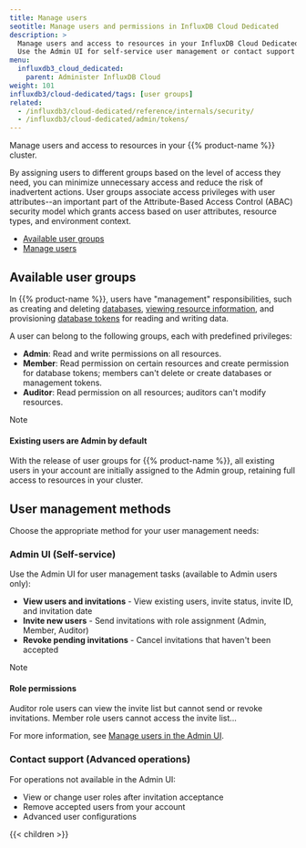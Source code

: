 ```yaml
---
title: Manage users
seotitle: Manage users and permissions in InfluxDB Cloud Dedicated
description: >
  Manage users and access to resources in your InfluxDB Cloud Dedicated cluster.
  Use the Admin UI for self-service user management or contact support for advanced operations
menu:
  influxdb3_cloud_dedicated:
    parent: Administer InfluxDB Cloud
weight: 101
influxdb3/cloud-dedicated/tags: [user groups]
related:
  - /influxdb3/cloud-dedicated/reference/internals/security/
  - /influxdb3/cloud-dedicated/admin/tokens/ 
---
```


Manage users and access to resources in your {{% product-name %}} cluster.

By assigning users to different groups based on the level of access they need,
you can minimize unnecessary access and reduce the risk of inadvertent
actions.
User groups associate access privileges with user attributes--an important part of the
Attribute-Based Access Control (ABAC) security model which grants access based on
user attributes, resource types, and environment context.

- [Available user groups](#available-user-groups)
- [Manage users](#manage-users)

## Available user groups

In {{% product-name %}}, users have "management" responsibilities, such as creating and 
deleting [databases](/influxdb3/cloud-dedicated/admin/databases/), [viewing resource information](/influxdb3/cloud-dedicated/admin/monitor-your-cluster/), and provisioning
[database tokens](/influxdb3/cloud-dedicated/admin/tokens/database/) for reading and writing data. 

A user can belong to the following groups, each with predefined privileges:

- **Admin**: Read and write permissions on all resources.
- **Member**: Read permission on certain resources and create permission for
  database tokens; members can't delete or create databases or management tokens.
- **Auditor**: Read permission on all resources; auditors can't modify resources.

> [!Note]
> #### Existing users are Admin by default
> 
> With the release of user groups for {{% product-name %}}, all existing users
> in your account are initially assigned to the Admin group, retaining full
> access to resources in your cluster.

## User management methods

Choose the appropriate method for your user management needs:

### Admin UI (Self-service)
Use the Admin UI for user management tasks (available to Admin users only):

- **View users and invitations** - View existing users, invite status, invite ID, and invitation date
- **Invite new users** - Send invitations with role assignment (Admin, Member, Auditor)
- **Revoke pending invitations** - Cancel invitations that haven't been accepted

> [!Note] 
> #### Role permissions
>
> Auditor role users can view the invite list but cannot send or revoke invitations. Member role users cannot access the invite list...

For more information, see [Manage users in the Admin UI](/influxdb3/cloud-dedicated/admin/users/admin-ui/).

### Contact support (Advanced operations)
For operations not available in the Admin UI:

- View or change user roles after invitation acceptance
- Remove accepted users from your account
- Advanced user configurations

{{< children >}}
